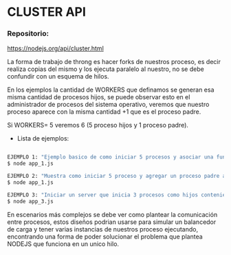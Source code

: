 # CLUSTER API

### Repositorio:
https://nodejs.org/api/cluster.html

La forma de trabajo de throng es hacer forks de nuestros proceso, es decir realiza copias del mismo y los ejecuta paralelo al nuestro, no se debe confundir con un esquema de hilos. 

En los ejemplos la cantidad de WORKERS que definamos se generan esa misma cantidad de procesos hijos, se puede observar esto en el administrador de procesos del sistema operativo, veremos que nuestro proceso aparece con la misma cantidad +1 que es el proceso padre.

Si WORKERS= 5 veremos 6 (5 proceso hijos y 1 proceso padre).

- Lista de ejemplos:

```sh

EJEMPLO 1: "Ejemplo basico de como iniciar 5 procesos y asociar una función a cada uno."
$ node app_1.js

EJEMPLO 2: "Muestra como iniciar 5 proceso y agregar un proceso padre al inicio."
$ node app_1.js

EJEMPLO 3: "Iniciar un server que inicia 3 procesos como hijos conteniendo en cada uno un servidor de api rest."
$ node app_3.js

```

En escenarios más complejos se debe ver como plantear la comunicación entre procesos, estos diseños podrian usarse para simular un balancedor de carga y tener varias instancias de nuestros proceso ejecutando, encontrando una forma de poder solucionar el problema que plantea NODEJS que funciona en un unico hilo.
